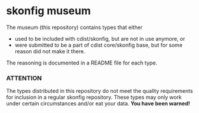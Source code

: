 # skonfig museum

The museum (this repository) contains types that either
* used to be included with cdist/skonfig, but are not in use anymore, or
* were submitted to be a part of cdist core/skonfig base, but for some reason did not make it there.

The reasoning is documented in a README file for each type.


### ATTENTION

The types distributed in this repository do not meet the quality requirements
for inclusion in a regular skonfig repository.  These types may only work under
certain circumstances and/or eat your data. **You have been warned!**
